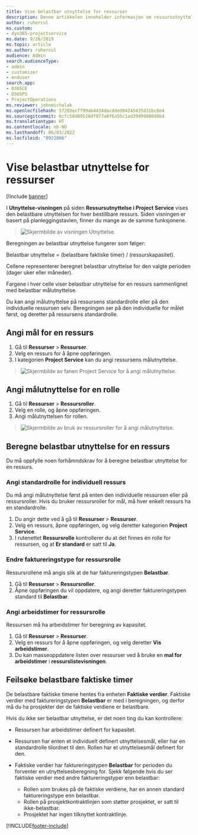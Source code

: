 ```yaml
---
title: Vise belastbar utnyttelse for ressurser
description: Denne artikkelen inneholder informasjon om ressursutnyttelsesvisningen.
author: ruhercul
ms.custom:
- dyn365-projectservice
ms.date: 9/26/2019
ms.topic: article
ms.author: ruhercul
audience: Admin
search.audienceType:
- admin
- customizer
- enduser
search.app:
- D365CE
- D365PS
- ProjectOperations
ms.reviewer: johnmichalak
ms.openlocfilehash: 57203ecff99ab4434dacdded04245435d31bc8e4
ms.sourcegitcommit: 6cfc50d89528df977a8f6a55c1ad39d99800d9b4
ms.translationtype: HT
ms.contentlocale: nb-NO
ms.lasthandoff: 06/03/2022
ms.locfileid: "8921866"
---
```

# <a name="view-chargeable-utilization-for-resources"></a>Vise belastbar utnyttelse for ressurser

[!include [banner](../includes/psa-now-project-operations.md)]
 
I **Utnyttelse-visningen** på siden **Ressursutnyttelse i Project Service** vises den belastbare utnyttelsen for hver bestillbare ressurs. Siden visningen er basert på planleggingstavlen, finner du mange av de samme funksjonene.

> ![Skjermbilde av visningen Utnyttelse.](media/FAQ-utilization-1.png)
 

Beregningen av belastbar utnyttelse fungerer som følger:

   Belastbar utnyttelse = (belastbare faktiske timer) / (ressurskapasitet).

Cellene representerer beregnet belastbar utnyttelse for den valgte perioden (dager uker eller måneder).

Fargene i hver celle viser belastbar utnyttelse for en ressurs sammenlignet med belastbar målutnyttelse. 

Du kan angi målutnyttelse på ressursens standardrolle eller på den individuelle ressursen selv. Beregningen ser på den individuelle for målet først, og deretter på ressursens standardrolle.

## <a name="set-target-on-a-resource"></a>Angi mål for en ressurs

1. Gå til **Ressurser** \> **Ressurser**. 
2. Velg en ressurs for å åpne oppføringen. 
3. I kategorien **Project Service** kan du angi ressursens målutnyttelse.

> ![Skjermbilde av fanen Project Service for å angi målutnyttelse.](media/FAQ-utilization-2.png)
 
## <a name="set-target-utilization-on-a-role"></a>Angi målutnyttelse for en rolle

1. Gå til **Ressurser** \> **Ressursroller**. 
2. Velg en rolle, og åpne oppføringen. 
3. Angi målutnyttelsen for rollen.

> ![Skjermbilde av bruk av ressursroller for å angi målutnyttelse.](media/FAQ-utilization-3.png)
 
## <a name="calculate-chargeable-utilization-for-a-resource"></a>Beregne belastbar utnyttelse for en ressurs

Du må oppfylle noen forhåmndskrav for å beregne belastbar utnyttelse for en ressurs. 

### <a name="set-default-role-for-individual-resource"></a>Angi standardrolle for individuell ressurs

Du må angi målutnyttelse først på enten den individuelle ressursen eller på ressursroller. Hvis du bruker ressursroller for mål, må hver enkelt ressurs ha en standardrolle. 

1. Du angir dette ved å gå til **Ressurser** \> **Ressurser**. 
2. Velg en ressurs, åpne oppføringen, og velg deretter kategorien **Project Service**. 
3. I rutenettet **Ressursrolle** kontrollerer du at det finnes én rolle for ressursen, og at **Er standard** er satt til **Ja**.
 
### <a name="change-billing-type-for-resource-role"></a>Endre faktureringstype for ressursrolle

Ressursrollene må angis slik at de har faktureringstypen **Belastbar**. 

1. Gå til **Ressurser** \> **Ressursroller**. 
2. Åpne oppføringen du vil oppdatere, og angi deretter faktureringstypen standard til **Belastbar**.

### <a name="set-working-hours-for-resource-role"></a>Angi arbeidstimer for ressursrolle
 
Ressursen må ha arbeidstimer for beregning av kapasitet. 

1. Gå til **Ressurser** \> **Ressurser**. 
2. Velg en ressurs for å åpne oppføringen, og velg deretter **Vis arbeidstimer**. 
3. Du kan masseoppdatere listen over ressurser ved å bruke en **mal for arbeidstimer** i **ressurslistevisningen**.

## <a name="troubleshooting-chargeable-actual-hours"></a>Feilsøke belastbare faktiske timer

De belastbare faktiske timene hentes fra enheten **Faktiske verdier**. Faktiske verdier med faktureringstypen **Belastbar** er med i beregningen, og derfor må du ha prosjekter der de faktiske verdiene er belastbare.

Hvis du ikke ser belastbar utnyttelse, er det noen ting du kan kontrollere:

- Ressursen har arbeidstimer definert for kapasitet.
- Ressursen har enten et individuelt definert utnyttelsesmål, eller har en standardrolle tilordnet til den. Rollen har et utnyttelsesmål definert for den.
- Faktiske verdier har faktureringstypen **Belastbar** for perioden du forventer en utnyttelsesberegning for. Sjekk følgende hvis du ser faktiske verdier med andre faktureringstyper enn belastbar:

  - Rollen som brukes på de faktiske verdiene, har en annen standard faktureringstype enn belastbar.
  - Rollen på prosjektkontraktlinjen som støtter prosjektet, er satt til ikke-belastbar.
  - Prosjektet har ingen tilknyttet kontraktlinje.



[!INCLUDE[footer-include](../includes/footer-banner.md)]
